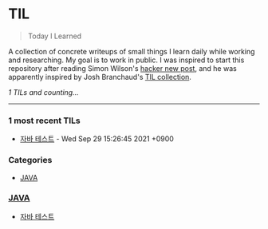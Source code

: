 # TIL
> Today I Learned

A collection of concrete writeups of small things I learn daily while working
and researching. My goal is to work in public. I was inspired to start this
repository after reading Simon Wilson's [hacker new post][1], and he was
apparently inspired by Josh Branchaud's [TIL collection][2].


_1 TILs and counting..._

---

### 1 most recent TILs

- [자바 테스트](JAVA/test.md) - Wed Sep 29 15:26:45 2021 +0900

### Categories

- [JAVA](#JAVA)

### [JAVA](#JAVA)
- [자바 테스트](JAVA/test.md)

[1]: https://simonwillison.net/2020/Apr/20/self-rewriting-readme/
[2]: https://github.com/jbranchaud/til

